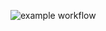 ![example workflow](https://github.com/LostCupcake/hexlet_pytest/actions/workflows/hello-world.yml/badge.svg)
